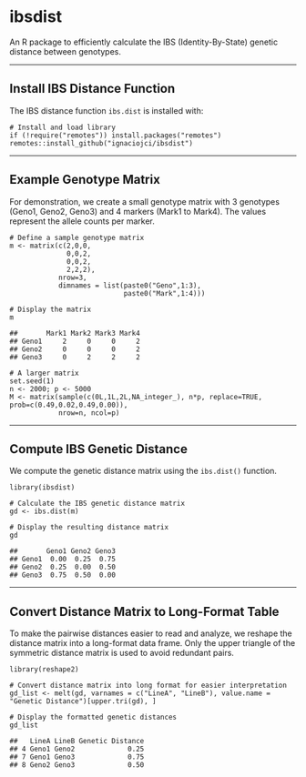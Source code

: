 # ibsdist

An R package to efficiently calculate the IBS (Identity-By-State) genetic distance between genotypes.

------------------------------------------------------------------------

## Install IBS Distance Function

The IBS distance function `ibs.dist` is installed with:

    # Install and load library
    if (!require("remotes")) install.packages("remotes")
    remotes::install_github("ignaciojci/ibsdist")

------------------------------------------------------------------------

## Example Genotype Matrix

For demonstration, we create a small genotype matrix with 3 genotypes
(Geno1, Geno2, Geno3) and 4 markers (Mark1 to Mark4). The values
represent the allele counts per marker.

    # Define a sample genotype matrix
    m <- matrix(c(2,0,0,
                  0,0,2,
                  0,0,2,
                  2,2,2),
                nrow=3,
                dimnames = list(paste0("Geno",1:3),
                                paste0("Mark",1:4)))

    # Display the matrix
    m

    ##       Mark1 Mark2 Mark3 Mark4
    ## Geno1     2     0     0     2
    ## Geno2     0     0     0     2
    ## Geno3     0     2     2     2
    
    # A larger matrix
    set.seed(1)
    n <- 2000; p <- 5000
    M <- matrix(sample(c(0L,1L,2L,NA_integer_), n*p, replace=TRUE, prob=c(0.49,0.02,0.49,0.00)),
                nrow=n, ncol=p)

------------------------------------------------------------------------

## Compute IBS Genetic Distance

We compute the genetic distance matrix using the `ibs.dist()` function.

    library(ibsdist)
    
    # Calculate the IBS genetic distance matrix
    gd <- ibs.dist(m)

    # Display the resulting distance matrix
    gd

    ##       Geno1 Geno2 Geno3
    ## Geno1  0.00  0.25  0.75
    ## Geno2  0.25  0.00  0.50
    ## Geno3  0.75  0.50  0.00

------------------------------------------------------------------------

## Convert Distance Matrix to Long-Format Table

To make the pairwise distances easier to read and analyze, we reshape
the distance matrix into a long-format data frame. Only the upper
triangle of the symmetric distance matrix is used to avoid redundant
pairs.

    library(reshape2)
    
    # Convert distance matrix into long format for easier interpretation
    gd_list <- melt(gd, varnames = c("LineA", "LineB"), value.name = "Genetic Distance")[upper.tri(gd), ]

    # Display the formatted genetic distances
    gd_list

    ##   LineA LineB Genetic Distance
    ## 4 Geno1 Geno2             0.25
    ## 7 Geno1 Geno3             0.75
    ## 8 Geno2 Geno3             0.50
